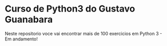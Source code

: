 # Curso de Python3 do Gustavo Guanabara
Neste repositorio voce vai encontrar mais de 100 exercicios em Python 3  - Em andamento!

